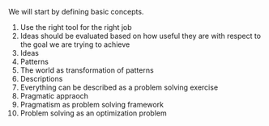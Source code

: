 We will start by defining basic concepts.

1. Use the right tool for the right job
2. Ideas should be evaluated based on how useful they are with respect to the goal we are trying to achieve
3. Ideas
4. Patterns
5. The world as transformation of patterns
6. Descriptions
7. Everything can be described as a problem solving exercise
8. Pragmatic appraoch
9. Pragmatism as problem solving framework
10. Problem solving as an optimization problem
